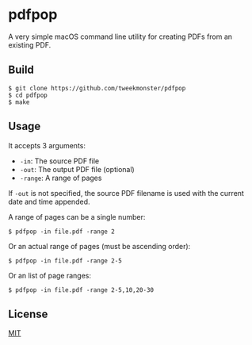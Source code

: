 # pdfpop

A very simple macOS command line utility for creating PDFs from an existing
PDF.


## Build

```shell
$ git clone https://github.com/tweekmonster/pdfpop
$ cd pdfpop
$ make
```


## Usage

It accepts 3 arguments:

- `-in`: The source PDF file
- `-out`: The output PDF file (optional)
- `-range`: A range of pages

If `-out` is not specified, the source PDF filename is used with the current
date and time appended.

A range of pages can be a single number:

```
$ pdfpop -in file.pdf -range 2
```

Or an actual range of pages (must be ascending order):

```
$ pdfpop -in file.pdf -range 2-5
```

Or an list of page ranges:

```
$ pdfpop -in file.pdf -range 2-5,10,20-30
```


## License

[MIT](LICENSE)
